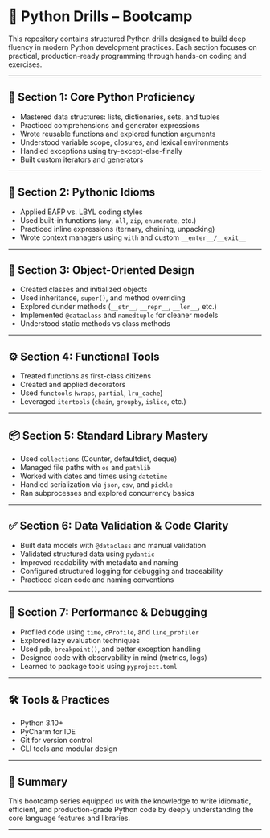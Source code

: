 # 🐍 Python Drills – Bootcamp

This repository contains structured Python drills designed to build deep fluency in modern Python development practices. Each section focuses on practical, production-ready programming through hands-on coding and exercises.

---

## 📘 Section 1: Core Python Proficiency

- Mastered data structures: lists, dictionaries, sets, and tuples
- Practiced comprehensions and generator expressions
- Wrote reusable functions and explored function arguments
- Understood variable scope, closures, and lexical environments
- Handled exceptions using try-except-else-finally
- Built custom iterators and generators

---

## 🧠 Section 2: Pythonic Idioms

- Applied EAFP vs. LBYL coding styles
- Used built-in functions (`any`, `all`, `zip`, `enumerate`, etc.)
- Practiced inline expressions (ternary, chaining, unpacking)
- Wrote context managers using `with` and custom `__enter__/__exit__`

---

## 🧱 Section 3: Object-Oriented Design

- Created classes and initialized objects
- Used inheritance, `super()`, and method overriding
- Explored dunder methods (`__str__`, `__repr__`, `__len__`, etc.)
- Implemented `@dataclass` and `namedtuple` for cleaner models
- Understood static methods vs class methods

---

## ⚙️ Section 4: Functional Tools

- Treated functions as first-class citizens
- Created and applied decorators
- Used `functools` (`wraps`, `partial`, `lru_cache`)
- Leveraged `itertools` (`chain`, `groupby`, `islice`, etc.)

---

## 📦 Section 5: Standard Library Mastery

- Used `collections` (Counter, defaultdict, deque)
- Managed file paths with `os` and `pathlib`
- Worked with dates and times using `datetime`
- Handled serialization via `json`, `csv`, and `pickle`
- Ran subprocesses and explored concurrency basics

---

## ✅ Section 6: Data Validation & Code Clarity

- Built data models with `@dataclass` and manual validation
- Validated structured data using `pydantic`
- Improved readability with metadata and naming
- Configured structured logging for debugging and traceability
- Practiced clean code and naming conventions

---

## 🚀 Section 7: Performance & Debugging

- Profiled code using `time`, `cProfile`, and `line_profiler`
- Explored lazy evaluation techniques
- Used `pdb`, `breakpoint()`, and better exception handling
- Designed code with observability in mind (metrics, logs)
- Learned to package tools using `pyproject.toml`

---

## 🛠 Tools & Practices

- Python 3.10+
- PyCharm for IDE
- Git for version control
- CLI tools and modular design

---

## 📌 Summary

This bootcamp series equipped us with the knowledge to write idiomatic, efficient, and production-grade Python code by deeply understanding the core language features and libraries.

---


